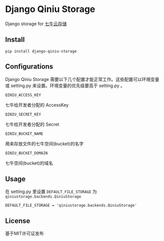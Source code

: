 # Django Qiniu Storage

Django storage for [七牛云存储](http://www.qiniu.com/)

## Install

    pip install django-qiniu-storage

## Configurations

Django Qiniu Storage 需要以下几个配置才能正常工作。这些配置可以环境变量或 setting.py 来设置。环境变量的优先级要高于 setting.py 。

    QINIU_ACCESS_KEY

七牛给开发者分配的 AccessKey

    QINIU_SECRET_KEY
    
七牛给开发者分配的 Secret 

    QINIU_BUCKET_NAME
    
用来存放文件的七牛空间(bucket)的名字

    QINIU_BUCKET_DOMAIN
    
七牛空间(bucket)的域名

## Usage

在 setting.py 里设置 `DEFAULT_FILE_STORAGE` 为 `qiniustorage.backends.QiniuStorage`

    DEFAULT_FILE_STORAGE = 'qiniustorage.backends.QiniuStorage'

## License

基于MIT许可证发布
